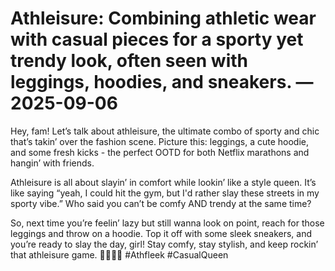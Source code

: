 # Athleisure: Combining athletic wear with casual pieces for a sporty yet trendy look, often seen with leggings, hoodies, and sneakers. — 2025-09-06

Hey, fam! Let’s talk about athleisure, the ultimate combo of sporty and chic that’s takin’ over the fashion scene. Picture this: leggings, a cute hoodie, and some fresh kicks - the perfect OOTD for both Netflix marathons and hangin’ with friends.

Athleisure is all about slayin’ in comfort while lookin’ like a style queen. It’s like saying “yeah, I could hit the gym, but I'd rather slay these streets in my sporty vibe.” Who said you can’t be comfy AND trendy at the same time?

So, next time you’re feelin’ lazy but still wanna look on point, reach for those leggings and throw on a hoodie. Top it off with some sleek sneakers, and you’re ready to slay the day, girl! Stay comfy, stay stylish, and keep rockin’ that athleisure game. 💁🏽‍♀️🔥 #Athfleek #CasualQueen